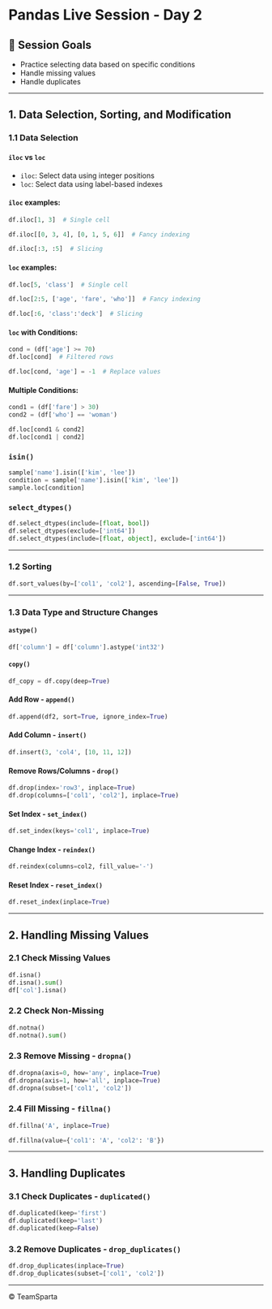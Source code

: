 # Pandas Live Session - Day 2

## 🎯 Session Goals

- Practice selecting data based on specific conditions
- Handle missing values
- Handle duplicates

---

## 1. Data Selection, Sorting, and Modification

### 1.1 Data Selection

#### `iloc` vs `loc`
- `iloc`: Select data using integer positions
- `loc`: Select data using label-based indexes

#### `iloc` examples:
```python
df.iloc[1, 3]  # Single cell

df.iloc[[0, 3, 4], [0, 1, 5, 6]]  # Fancy indexing

df.iloc[:3, :5]  # Slicing
```

#### `loc` examples:
```python
df.loc[5, 'class']  # Single cell

df.loc[2:5, ['age', 'fare', 'who']]  # Fancy indexing

df.loc[:6, 'class':'deck']  # Slicing
```

#### `loc` with Conditions:
```python
cond = (df['age'] >= 70)
df.loc[cond]  # Filtered rows

df.loc[cond, 'age'] = -1  # Replace values
```

#### Multiple Conditions:
```python
cond1 = (df['fare'] > 30)
cond2 = (df['who'] == 'woman')

df.loc[cond1 & cond2]
df.loc[cond1 | cond2]
```

### `isin()`
```python
sample['name'].isin(['kim', 'lee'])
condition = sample['name'].isin(['kim', 'lee'])
sample.loc[condition]
```

### `select_dtypes()`
```python
df.select_dtypes(include=[float, bool])
df.select_dtypes(exclude=['int64'])
df.select_dtypes(include=[float, object], exclude=['int64'])
```

---

### 1.2 Sorting
```python
df.sort_values(by=['col1', 'col2'], ascending=[False, True])
```

---

### 1.3 Data Type and Structure Changes

#### `astype()`
```python
df['column'] = df['column'].astype('int32')
```

#### `copy()`
```python
df_copy = df.copy(deep=True)
```

#### Add Row - `append()`
```python
df.append(df2, sort=True, ignore_index=True)
```

#### Add Column - `insert()`
```python
df.insert(3, 'col4', [10, 11, 12])
```

#### Remove Rows/Columns - `drop()`
```python
df.drop(index='row3', inplace=True)
df.drop(columns=['col1', 'col2'], inplace=True)
```

#### Set Index - `set_index()`
```python
df.set_index(keys='col1', inplace=True)
```

#### Change Index - `reindex()`
```python
df.reindex(columns=col2, fill_value='-')
```

#### Reset Index - `reset_index()`
```python
df.reset_index(inplace=True)
```

---

## 2. Handling Missing Values

### 2.1 Check Missing Values
```python
df.isna()
df.isna().sum()
df['col'].isna()
```

### 2.2 Check Non-Missing
```python
df.notna()
df.notna().sum()
```

### 2.3 Remove Missing - `dropna()`
```python
df.dropna(axis=0, how='any', inplace=True)
df.dropna(axis=1, how='all', inplace=True)
df.dropna(subset=['col1', 'col2'])
```

### 2.4 Fill Missing - `fillna()`
```python
df.fillna('A', inplace=True)

df.fillna(value={'col1': 'A', 'col2': 'B'})
```

---

## 3. Handling Duplicates

### 3.1 Check Duplicates - `duplicated()`
```python
df.duplicated(keep='first')
df.duplicated(keep='last')
df.duplicated(keep=False)
```

### 3.2 Remove Duplicates - `drop_duplicates()`
```python
df.drop_duplicates(inplace=True)
df.drop_duplicates(subset=['col1', 'col2'])
```

---

© TeamSparta
